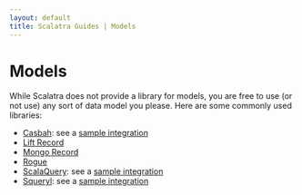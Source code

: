 ```yaml
---
layout: default
title: Scalatra Guides | Models
---
```


Models
======

While Scalatra does not provide a library for models, you are free to use (or not use)
any sort of data model you please. Here are some commonly used libraries:

* [Casbah](http://api.mongodb.org/scala/casbah/current/): see a [sample integration](https://github.com/JanxSpirit/scalatra-mongodb.g8)
* [Lift Record](http://www.liftweb.com/)
* [Mongo Record](http://www.assembla.com/spaces/liftweb/wiki/lift-mongodb-record)
* [Rogue](http://engineering.foursquare.com/2011/01/21/rogue-a-type-safe-scala-dsl-for-querying-mongodb/)
* [ScalaQuery](http://scalaquery.org): see a [sample integration](https://github.com/dozed/fink)
* [Squeryl](http://squeryl.org/): see a [sample integration](https://github.com/futurechimp/ScalatraSqueryl)
